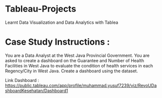  # Tableau-Projects

 Learnt Data Visualization and Data Analytics with Tablea
 
 # Case Study Instructions :

You are a Data Analyst at the West Java Provincial Government. You are asked to create a dashboard on the Guarantee and Number of Health Facilities in West Java to evaluate the condition of health services in each Regency/City in West Java. Create a dashboard using the dataset.


Link Dashboard : https://public.tableau.com/app/profile/muhammad.yusuf7239/viz/RevoUDashboardKesehatan/Dashboard1
